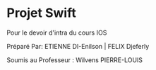 # Projet Swift
Pour le devoir d'intra du cours IOS

Préparé Par:
ETIENNE DI-Enilson | 
FELIX Djeferly

Soumis au Professeur : 
Wilvens PIERRE-LOUIS

